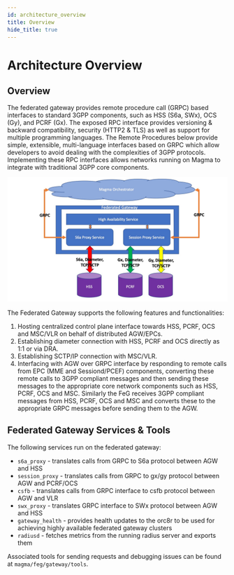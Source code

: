 ```yaml
---
id: architecture_overview
title: Overview
hide_title: true
---
```


# Architecture Overview

## Overview

The federated gateway provides remote procedure call (GRPC) based interfaces to standard 3GPP components, such as
HSS (S6a, SWx), OCS (Gy), and PCRF (Gx). The exposed RPC interface provides versioning & backward compatibility,
security (HTTP2 & TLS) as well as support for multiple programming languages. The Remote Procedures below provide
simple, extensible, multi-language interfaces based on GRPC which allow developers to avoid dealing with the
complexities of 3GPP protocols. Implementing these RPC interfaces allows networks running on Magma to integrate
with traditional 3GPP core components.

![Federated Gateway architecture diagram](https://github.com/magma/magma/blob/master/docs/readmes/assets/federated_gateway_diagram.png?raw=true "FeG Architecture")

The Federated Gateway supports the following features and functionalities:

1. Hosting centralized control plane interface towards HSS, PCRF, OCS and MSC/VLR on behalf of distributed AGW/EPCs.
2. Establishing diameter connection with HSS, PCRF and OCS directly as 1:1 or via DRA.
3. Establishing SCTP/IP connection with MSC/VLR.
4. Interfacing with AGW over GRPC interface by responding to remote calls from EPC (MME and Sessiond/PCEF) components,
    converting these remote calls to 3GPP compliant messages and then sending these messages to the appropriate core network
    components such as HSS, PCRF, OCS and MSC.  Similarly the FeG receives 3GPP compliant messages from HSS, PCRF, OCS and MSC
    and converts these to the appropriate GRPC messages before sending them to the AGW.

## Federated Gateway Services & Tools

The following services run on the federated gateway:

- `s6a_proxy` - translates calls from GRPC to S6a protocol between AGW and HSS
- `session_proxy` - translates calls from GRPC to gx/gy protocol between AGW and PCRF/OCS
- `csfb` - translates calls from GRPC interface to csfb protocol between AGW and VLR
- `swx_proxy` - translates GRPC interface to SWx protocol between AGW and HSS
- `gateway_health` - provides health updates to the orc8r to be used for
 achieving highly available federated gateway clusters
- `radiusd` - fetches metrics from the running radius server and exports them

Associated tools for sending requests and debugging issues can be found
at `magma/feg/gateway/tools`.
